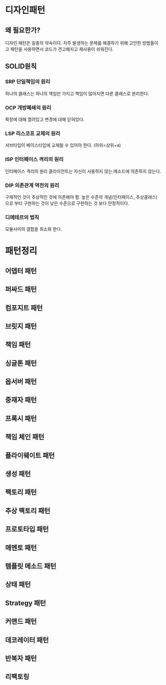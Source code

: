 # 디자인패턴
## 왜 필요한가?  
디자인 패턴은 일종의 약속이다. 자주 발생하는 문제를 해결하기 위해 고안한 방법들이고 패턴을 사용하면서 코드가 견고해지고 재사용이 쉬워진다. 


## SOLID원칙  
### SRP 단일책임의 원리  
하나의 클래스는 하나의 책임만 가지고 책임이 많아지면 다른 클래스로 분리한다.

### OCP 개방폐쇄의 원리
확장에 대해 열려있고 변경에 대해 닫혀있다.

### LSP 리스코프 교체의 원리
서브타입이 베이스타입에 교체될 수 있어야 한다. (하위=상위+a)  

### ISP 인터페이스 격리의 원리
인터페이스 격리의 원리 클라이언트는 자신이 사용하지 않는 메소드에 의존하지 않는다.

### DIP 의존관계 역전의 원리
구체적인 것이 추상적인 것에 의존해야 함. 높은 수준의 개념(인터페이스, 추상클래스)으로 부터 구현하는 것이 낮은 수준으로 구현하는 것 보다 안정적이다.

### 디메테르의 법칙
모듈사이의 결합을 최소화 한다.

# 패턴정리
## 어뎁터 패턴

## 퍼싸드 패턴

## 컴포지트 패턴

## 브릿지 패턴

## 책임 패턴

## 싱글톤 패턴

## 옵서버 패턴

## 중재자 패턴

## 프록시 패턴

## 책임 체인 패턴

## 플라이웨이트 패턴

## 생성 패턴

## 팩토리 패턴

## 추상 팩토리 패턴

## 프로토타입 패턴

## 메멘토 패턴

## 템플릿 메소드 패턴

## 상태 패턴

## Strategy 패턴

## 커맨드 패턴

## 데코레이터 패턴

## 반복자 패턴

## 리팩토링